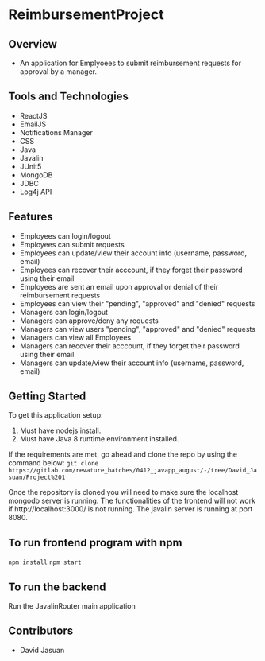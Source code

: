 # ReimbursementProject

## Overview
- An application for Emplyoees to submit reimbursement requests for approval by a manager. 

## Tools and Technologies
- ReactJS
- EmailJS
- Notifications Manager
- CSS
- Java
- Javalin
- JUnit5
- MongoDB
- JDBC
- Log4j API

## Features
- Employees can login/logout
- Employees can submit requests
- Employees can update/view their account info (username, password, email)
- Employees can recover their acccount, if they forget their password using their email
- Employees are sent an email upon approval or denial of their reimbursement requests
- Employees can view their "pending", "approved" and "denied" requests
- Managers can login/logout
- Managers can approve/deny any requests
- Managers can view users "pending", "approved" and "denied" requests
- Managers can view all Employees 
- Managers can recover their acccount, if they forget their password using their email
- Managers can update/view their account info (username, password, email)

## Getting Started

To get this application setup:
1. Must have nodejs install.
2. Must have Java 8 runtime environment installed.

If the requirements are met, go ahead and clone the repo by using the command below:
```git clone https://gitlab.com/revature_batches/0412_javapp_august/-/tree/David_Jasuan/Project%201```

Once the repository is cloned you will need to make sure the localhost mongodb server is running.
The functionalities of the frontend will not work if http://localhost:3000/ is not running. The javalin server is running at port 8080.

## To run frontend program with npm
```npm install``` 
```npm start``` 

## To run the backend
Run the JavalinRouter main application

## Contributors
- David Jasuan
